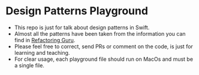 # Design Patterns Playground

- This repo is just for talk about design patterns in Swift.
- Almost all the patterns have been taken from the information you can find in [Refactoring Guru](https://refactoring.guru/es/design-patterns).
- Please feel free to correct, send PRs or comment on the code, is just for learning and teaching.
- For clear usage, each playground file should run on MacOs and must be a single file.
